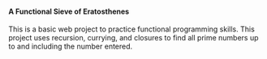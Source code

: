 #### A Functional Sieve of Eratosthenes

This is a basic web project to practice functional programming skills.
This project uses recursion, currying, and closures to find all prime numbers up to and including the number entered.
